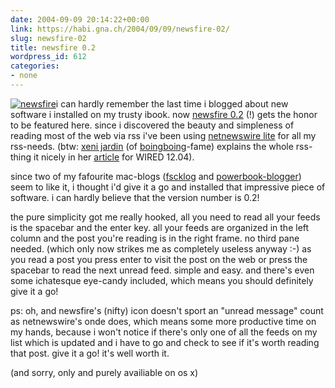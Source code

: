 ```yaml
---
date: 2004-09-09 20:14:22+00:00
link: https://habi.gna.ch/2004/09/09/newsfire-02/
slug: newsfire-02
title: newsfire 0.2
wordpress_id: 612
categories:
- none
---
```


[![newsfire](https://habi.gna.ch/blog/images/newsfire-tm.jpg)](https://habi.gna.ch/blog/images/newsfire.jpg)i can hardly remember the last time i blogged about new software i installed on my trusty ibook. now [newsfire 0.2](http://www.newsfirerss.com/) (!) gets the honor to be featured here.
since i discovered the beauty and simpleness of reading most of the web via rss i've been using [netnewswire lite](http://ranchero.com/netnewswire/) for all my rss-needs.
(btw: [xeni jardin](http://xeni.net/) (of [boingboing](https://boingboing.net/)-fame)  explains the whole rss-thing it nicely in her [article](http://www.wired.com/wired/archive/12.04/start.html?pg=7) for WIRED 12.04).
  

since two of my fafourite mac-blogs ([fscklog](http://www.fscklog.com/2004/09/macorama_f252r__3.html) and [powerbook-blogger](http://powerbook.blogger.de/stories/145358/)) seem to like it, i thought i'd give it a go and installed that impressive piece of software. i can hardly believe that the version number is 0.2!

the pure simplicity got me really hooked, all you need to read all your feeds is the spacebar and the enter key. all your feeds are organized in the left column and the post you're reading is in the right frame. no third pane needed. (which only now strikes me as completely useless anyway :-) as you read a post you press enter to visit the post on the web or press the spacebar to read the next unread feed. simple and easy.
and there's even some ichatesque eye-candy included, which means you should definitely give it a go!

ps: oh, and newsfire's (nifty) icon doesn't sport an "unread message" count as netnewswire's onde does, which means some more productive time on my hands, because i won't notice if there's only one of all the feeds on my list which is updated and i have to go and check to see if it's worth reading that post. give it a go! it's well worth it.

(and sorry, only and purely availiable on os x)
